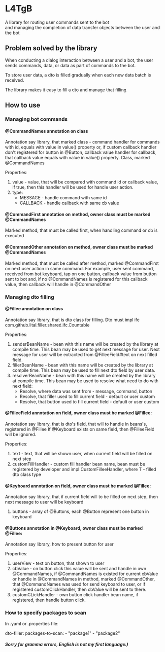 # L4TgB

A library for routing user commands sent to the bot  
and managing the completion of data transfer objects between the user and the bot

## Problem solved by the library

When conducting a dialog interaction between a user 
and a bot, the user sends commands, data, or data as part
of commands to the bot.

To store user data, a dto is filled
gradually when each new data batch is received.

The library makes it easy to fill a dto and manage that filling.

## How to use

### Managing bot commands 

#### @CommandNames annotation on class
Annotation say library, that marked class - command handler for commands with id,
equals with value in value() property or, if custom callback handler don't registered for button in @Button,
callback value handler for callback, that callback value equals with value in value() property.
Class, marked @CommandNames 

Properties:
1. value - value, that will be compared with command id or callback value,
if true, then this handler will be used for handle user action.
2. type:
   - MESSAGE - handle command with same id
   - CALLBACK - handle callback with same cb value

#### @CommandFirst annotation on method, owner class must be marked @CommandNames
Marked method, that must be called first, when handling command or cb is executed

#### @CommandOther annotation on method, owner class must be marked @CommandNames
Marked method, that must be called after method, marked @CommandFirst
on next user action in same command.
For example, user sent command, received from bot keyboard, tap on one button, callback value 
from button sent to bot and, if no @CommandNames is registered for this callback value, then 
callback will handle in @CommandOther

### Managing dto filling

#### @Fillee annotation on class
Annotation say library, that is dto class for filling.
Dto must impl ifc com.github.lltal.filler.shared.ifc.Countable

Properties: 
1. senderBeanName - bean with this name will be
created by the library at compile time. This bean may be used to get next message for user.
Next message for user will be extracted from @FilleeField#text on next filled field. 
2. fillerBeanName - bean with this name will be
created by the library at compile time. This bean may be used to fill next dto field by user data.
3. resolverBeanName - bean with this name will be
created by the library at compile time. This bean may be used to resolve what need to do with next field:
    - Resolve, where data was sent from - message, command, button
    - Resolve, that filler used to fill current field - default or user custom
    - Resolve, that button used to fill current field - default or user custom

#### @FilleeField annotation on field, owner class must be marked @Fillee:
Annotation say library, that is dto's field, that will to handle in beans's, registered in @Fillee
If @Keyboard exists on same field, then @FilleeField will be ignored.

Properties:
1. text - text, that will be shown user, when current field will be filled on next step
2. customFillHandler - custom fill handler bean name, bean must be registered by developer and 
impl CustomFilleeHandler<T>, where T - filled dto class type

#### @Keyboard annotation on field, owner class must be marked @Fillee:
Annotation say library, that if current field will to be filled on next step, then next message to user
will be keyboard
1. buttons - array of @Buttons, each @Button represent one button in keyboard

#### @Buttons annotation in @Keyboard, owner class must be marked @Fillee:
Annotation say library, how to present button for user

Properties:
1. userView - text on button, that shown to user
2. cbValue - on button click this value will be sent and handle in own @CommandNames, if @CommandNames is existed
for current cbValue or handle in @CommandNames in method, marked @CommandOther, that @CommandNames was used for 
send keyboard to user, or if registered customClickHandler, then cbValue will be sent to there.
3. customCLickHandler - own button click handler bean name, if registered, then handle button click.

### How to specify packages to scan

In .yaml or .properties file:

dto-filler:
  packages-to-scan:
    - "package1"
    - "package2"


##### Sorry for gramma errors, English is not my first language:)

 

